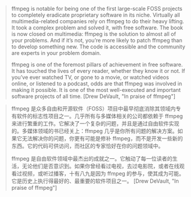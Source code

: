 > ffmpeg is notable for being one of the first large-scale FOSS projects to completely eradicate proprietary software in its niche. Virtually all multimedia-related companies rely on ffmpeg to do their heavy lifting. It took a complex problem and solved it, with free software. The book is now closed on multimedia: ffmpeg is the solution to almost all of your problems. And if it’s not, you’re more likely to patch ffmpeg than to develop something new. The code is accessible and the community are experts in your problem domain.
>
> ffmpeg is one of the foremost pillars of achievement in free software. It has touched the lives of every reader, whether they know it or not. If you’ve ever watched TV, or gone to a movie, or watched videos online, or listened to a podcast, odds are that ffmpeg was involved in making it possible. It is one of the most well-executed and important software projects of all time. [Drew DeVault, "In praise of ffmpeg"]

> ffmpeg 是众多自由和开源软件（FOSS）项目中最早彻底消除其领域内专有软件的标志性项目之一。几乎所有与多媒体相关的公司都依赖于 ffmpeg 来进行繁重的工作。它解决了一个复杂的问题，并且是通过自由软件实现的。多媒体领域的书已经关上：ffmpeg 几乎是你所有问题的解决方案。如果它无法解决你的问题，你更有可能是修补 ffmpeg，而不是开发一些新的东西。它的代码可供访问，而社区的专家恰好在你的问题领域中。
> 
> ffmpeg 是自由软件领域中最杰出的成就之一。它触动了每一位读者的生活，无论他们是否意识到。如果你曾经看过电视，去过电影院，或者在线观看过视频，或听过播客，十有八九是因为 ffmpeg 的参与，使其成为可能。它是历史上执行得最好的、最重要的软件项目之一。 [Drew DeVault, "In praise of ffmpeg"]
